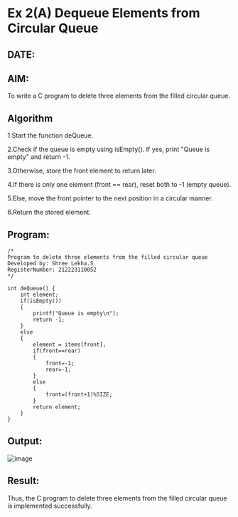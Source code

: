 # Ex 2(A) Dequeue Elements from Circular Queue
## DATE:
## AIM:
To write a C program to delete three elements from the filled circular queue.

## Algorithm

1.Start the function deQueue.

2.Check if the queue is empty using isEmpty(). If yes, print "Queue is empty" and return -1.

3.Otherwise, store the front element to return later.

4.If there is only one element (front == rear), reset both to -1 (empty queue).

5.Else, move the front pointer to the next position in a circular manner.

6.Return the stored element.   

## Program:
```
/*
Program to delete three elements from the filled circular queue
Developed by: Shree Lekha.S
RegisterNumber: 212223110052
*/

int deQueue() {
    int element;
    if(isEmpty())
    {
        printf("Queue is empty\n");
        return -1;
    }
    else
    {
        element = items[front];
        if(front==rear)
        {
            front=-1;
            rear=-1;
        }
        else
        {
            front=(front+1)%SIZE;
        }
        return element;
    }
}
```

## Output:
![image](https://github.com/user-attachments/assets/6064a086-2856-4825-9b16-847cf6170ade)



## Result:
Thus, the C program to delete three elements from the filled circular queue is implemented successfully.
